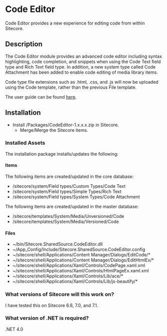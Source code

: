 # Code Editor

Code Editor provides a new experience for editing code from within Sitecore.

## Description

The Code Editor module provides an advanced code editor including syntax 
highlighting, code completion, and snippets when using the Code Text field 
type and Rich Text field type. In addition, a new system type called 
Code Attachment has been added to enable code editing of media library items.

Code type file extensions such as .html, .css, and .js will now be uploaded using
the Code template, rather than the previous File template.

The user guide can be found [here](http://michaellwest.gitbooks.io/sitecore-code-editor/).

## Installation

- Install /Packages/CodeEditor-1.x.x.x.zip in Sitecore.
	- Merge/Merge the Sitecore items.

### Installed Assets

The installation package installs/updates the following:

#### Items

The following items are created/updated in the core database:
 
* /sitecore/system/Field types/Custom Types/Code Text
* /sitecore/system/Field types/Simple Types/Rich Text
* /sitecore/system/Field types/System Types/Code Attachment

The following items are created/updated in the master database:

* /sitecore/templates/System/Media/Unversioned/Code
* /sitecore/templates/System/Media/Versioned/Code

#### Files

* ~/bin/Sitecore.SharedSource.CodeEditor.dll
* ~/App_Config/Include/Sitecore.SharedSource.CodeEditor.config
* ~/sitecore/shell/Applications/Content Manager/Dialogs/EditCode/*
* ~/sitecore/shell/Applications/Content Manager/Dialogs/EditHtmlEx/*
* ~/sitecore/shell/Applications/Xaml/Controls/CodePage.xaml.xml
* ~/sitecore/shell/Applications/Xaml/Controls/HtmlPageEx.xaml.xml
* ~/sitecore/shell/Applications/Xaml/Controls/Lib/ace/*
* ~/sitecore/shell/Applications/Xaml/Controls/Lib/js-beautify/*
 
### What versions of Sitecore will this work on?

I have tested this on Sitecore 6.6, 7.0, and 7.1.

### What version of .NET is required?

.NET 4.0
